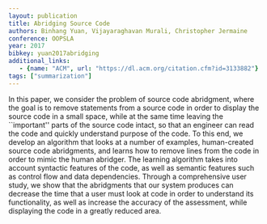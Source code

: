 ```yaml
---
layout: publication
title: Abridging Source Code
authors: Binhang Yuan, Vijayaraghavan Murali, Christopher Jermaine
conference: OOPSLA
year: 2017
bibkey: yuan2017abridging
additional_links:
   - {name: "ACM", url: "https://dl.acm.org/citation.cfm?id=3133882"}
tags: ["summarization"]
---
```

In this paper, we consider the problem of source code abridgment, where the goal is to remove statements from a source code in order to display the source code in a small space, while at the same time leaving the ``important'' parts of the source code intact, so that an engineer can read the code and quickly understand purpose of the code. To this end, we develop an algorithm that looks at a number of examples, human-created source code abridgments, and learns how to remove lines from the code in order to mimic the human abridger. The learning algorithm takes into account syntactic features of the code, as well as semantic features such as control flow and data dependencies. Through a comprehensive user study, we show that the abridgments that our system produces can decrease the time that a user must look at code in order to understand its functionality, as well as increase the accuracy of the assessment, while displaying the code in a greatly reduced area.